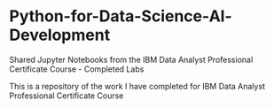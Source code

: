 # Python-for-Data-Science-Al-Development
Shared Jupyter Notebooks from the IBM Data Analyst Professional Certificate Course - Completed Labs

This is a repository of the work I have completed for IBM Data Analyst Professional Certificate Course
